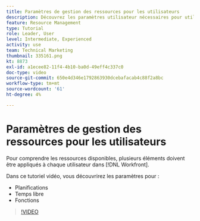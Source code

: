 ```yaml
---
title: Paramètres de gestion des ressources pour les utilisateurs
description: Découvrez les paramètres utilisateur nécessaires pour utiliser correctement les outils de gestion des ressources.
feature: Resource Management
type: Tutorial
role: Leader, User
level: Intermediate, Experienced
activity: use
team: Technical Marketing
thumbnail: 335161.png
kt: 8873
exl-id: a1ecee82-11f4-4b10-ba0d-49eff4c337c0
doc-type: video
source-git-commit: 650e4d346e1792863930dcebafacab4c88f2a8bc
workflow-type: tm+mt
source-wordcount: '61'
ht-degree: 4%

---
```


# Paramètres de gestion des ressources pour les utilisateurs

Pour comprendre les ressources disponibles, plusieurs éléments doivent être appliqués à chaque utilisateur dans [!DNL Workfront].

Dans ce tutoriel vidéo, vous découvrirez les paramètres pour :

* Planifications
* Temps libre
* Fonctions

>[!VIDEO](https://video.tv.adobe.com/v/335161/?quality=12&learn=on)
